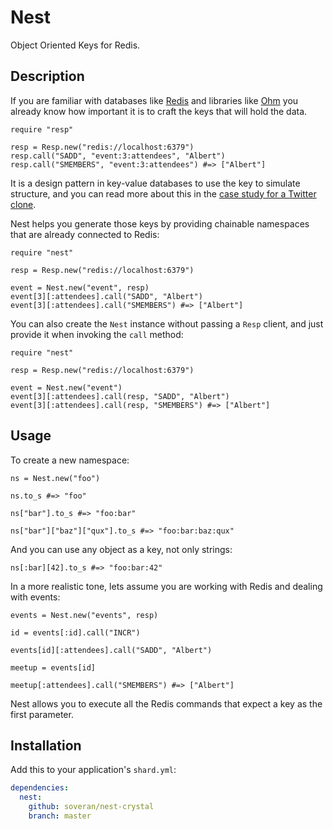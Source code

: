 # Nest

Object Oriented Keys for Redis.

## Description

If you are familiar with databases like [Redis](http://redis.io)
and libraries like [Ohm](http://ohm.keyvalue.org) you already know
how important it is to craft the keys that will hold the data.

```crystal
require "resp"

resp = Resp.new("redis://localhost:6379")
resp.call("SADD", "event:3:attendees", "Albert")
resp.call("SMEMBERS", "event:3:attendees") #=> ["Albert"]
```

It is a design pattern in key-value databases to use the key to
simulate structure, and you can read more about this in the [case
study for a Twitter clone](http://redis.io/topics/twitter-clone).

Nest helps you generate those keys by providing chainable namespaces
that are already connected to Redis:

```crystal
require "nest"

resp = Resp.new("redis://localhost:6379")

event = Nest.new("event", resp)
event[3][:attendees].call("SADD", "Albert")
event[3][:attendees].call("SMEMBERS") #=> ["Albert"]
```

You can also create the `Nest` instance without passing a `Resp`
client, and just provide it when invoking the `call` method:

```crystal
require "nest"

resp = Resp.new("redis://localhost:6379")

event = Nest.new("event")
event[3][:attendees].call(resp, "SADD", "Albert")
event[3][:attendees].call(resp, "SMEMBERS") #=> ["Albert"]
```

## Usage

To create a new namespace:

```crystal
ns = Nest.new("foo")

ns.to_s #=> "foo"

ns["bar"].to_s #=> "foo:bar"

ns["bar"]["baz"]["qux"].to_s #=> "foo:bar:baz:qux"
```

And you can use any object as a key, not only strings:

```crystal
ns[:bar][42].to_s #=> "foo:bar:42"
```

In a more realistic tone, lets assume you are working with Redis
and dealing with events:

```crystal
events = Nest.new("events", resp)

id = events[:id].call("INCR")

events[id][:attendees].call("SADD", "Albert")

meetup = events[id]

meetup[:attendees].call("SMEMBERS") #=> ["Albert"]
```

Nest allows you to execute all the Redis commands that expect a key
as the first parameter.

## Installation

Add this to your application's `shard.yml`:

```yaml
dependencies:
  nest:
    github: soveran/nest-crystal
    branch: master
```
